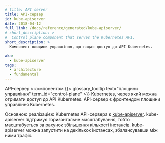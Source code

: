 ```yaml
---
# title: API server
title: API-сервер
id: kube-apiserver
date: 2018-04-12
full_link: /docs/reference/generated/kube-apiserver/
# short_description: >
#  Control plane component that serves the Kubernetes API.
short_description: >
  Компонент площини управління, що надає доступ до API Kubernetes.

aka:
  - kube-apiserver
tags:
  - architecture
  - fundamental
---
```


<!-- The API server is a component of the Kubernetes
{{< glossary_tooltip text="control plane" term_id="control-plane" >}} that exposes the Kubernetes API.
The API server is the front end for the Kubernetes control plane.
-->

API-сервер є компонентом
{{< glossary_tooltip text="площини управління" term_id="control-plane" >}}
Kubernetes, через який можна отримати доступ до API Kubernetes. API-сервер є
фронтендом площини управління Kubernetes.

<!--more-->

<!-- The main implementation of a Kubernetes API server is [kube-apiserver](/docs/reference/generated/kube-apiserver/). -->
<!-- kube-apiserver is designed to scale horizontally&mdash;that is, it scales by deploying more instances. -->
<!-- You can run several instances of kube-apiserver and balance traffic between those instances. -->

Основною реалізацією Kubernetes API-сервера є
[kube-apiserver](/docs/reference/generated/kube-apiserver/). kube-apiserver
підтримує горизонтальне масштабування, тобто масштабується за рахунок збільшення
кількості інстансів. kube-apiserver можна запустити на декількох інстансах,
збалансувавши між ними трафік.
